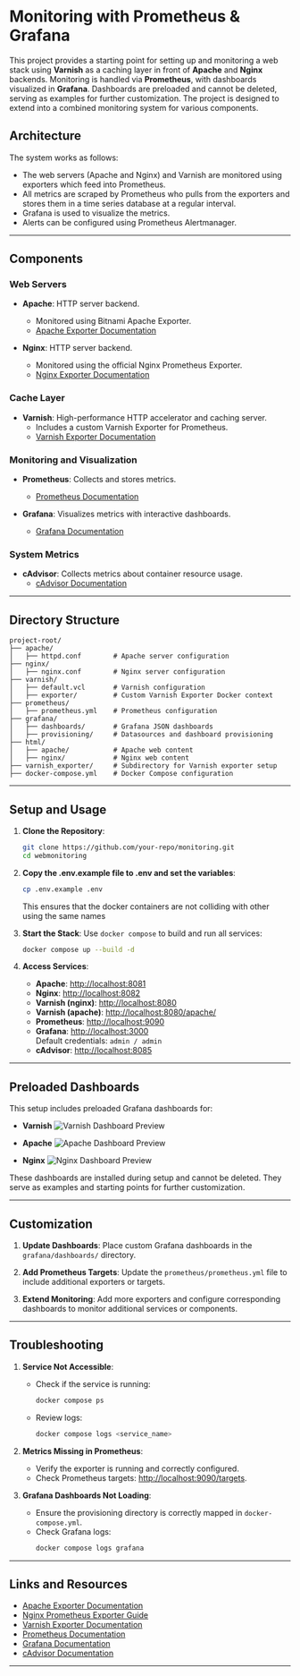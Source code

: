 
# Monitoring with Prometheus & Grafana

This project provides a starting point for setting up and monitoring a web stack using **Varnish** as a caching layer in front of **Apache** and **Nginx** backends. Monitoring is handled via **Prometheus**, with dashboards visualized in **Grafana**. Dashboards are preloaded and cannot be deleted, serving as examples for further customization. The project is designed to extend into a combined monitoring system for various components.

## Architecture  

The system works as follows:

- The web servers (Apache and Nginx) and Varnish are monitored using exporters which feed into Prometheus. 
- All metrics are scraped by Prometheus who pulls from the exporters and stores them in a time series database at a regular interval.
- Grafana is used to visualize the metrics.
- Alerts can be configured using Prometheus Alertmanager.

---

## Components

### Web Servers
- **Apache**: HTTP server backend.
  - Monitored using Bitnami Apache Exporter.
  - [Apache Exporter Documentation](https://github.com/Lusitaniae/apache_exporter)

- **Nginx**: HTTP server backend.
  - Monitored using the official Nginx Prometheus Exporter.
  - [Nginx Exporter Documentation](https://github.com/nginxinc/nginx-prometheus-exporter)

### Cache Layer
- **Varnish**: High-performance HTTP accelerator and caching server.
  - Includes a custom Varnish Exporter for Prometheus.
  - [Varnish Exporter Documentation](https://github.com/MooncellWiki/varnish_exporter)

### Monitoring and Visualization
- **Prometheus**: Collects and stores metrics.
  - [Prometheus Documentation](https://prometheus.io)

- **Grafana**: Visualizes metrics with interactive dashboards.
  - [Grafana Documentation](https://grafana.com/oss/grafana)

### System Metrics
- **cAdvisor**: Collects metrics about container resource usage.
  - [cAdvisor Documentation](https://github.com/google/cadvisor)

---

## Directory Structure

```
project-root/
├── apache/
│   ├── httpd.conf        # Apache server configuration
├── nginx/
│   ├── nginx.conf        # Nginx server configuration
├── varnish/
│   ├── default.vcl       # Varnish configuration
│   ├── exporter/         # Custom Varnish Exporter Docker context
├── prometheus/
│   ├── prometheus.yml    # Prometheus configuration
├── grafana/
│   ├── dashboards/       # Grafana JSON dashboards
│   ├── provisioning/     # Datasources and dashboard provisioning
├── html/
│   ├── apache/           # Apache web content
│   ├── nginx/            # Nginx web content
├── varnish_exporter/     # Subdirectory for Varnish exporter setup
├── docker-compose.yml    # Docker Compose configuration
```

---

## Setup and Usage

1. **Clone the Repository**:

   ```bash
   git clone https://github.com/your-repo/monitoring.git
   cd webmonitoring
   ```

2. **Copy the .env.example file to .env and set the variables**:
   
   ```bash
   cp .env.example .env
   ```

   This ensures that the docker containers are not colliding with other using the same names

3. **Start the Stack**:
   Use `docker compose` to build and run all services:

   ```bash
   docker compose up --build -d
   ```

4. **Access Services**:
   - **Apache**: [http://localhost:8081](http://localhost:8081)
   - **Nginx**: [http://localhost:8082](http://localhost:8082)
   - **Varnish (nginx)**: [http://localhost:8080](http://localhost:8080)
   - **Varnish (apache)**: [http://localhost:8080/apache/](http://localhost:8080/apache/)
   - **Prometheus**: [http://localhost:9090](http://localhost:9090)
   - **Grafana**: [http://localhost:3000](http://localhost:3000)  
     Default credentials: `admin / admin`
   - **cAdvisor**: [http://localhost:8085](http://localhost:8085)

---

## Preloaded Dashboards

This setup includes preloaded Grafana dashboards for:

- **Varnish**
![Varnish Dashboard Preview](./docs/varnish.png)

- **Apache**
![Apache Dashboard Preview](./docs/apache.png)

- **Nginx**
![Nginx Dashboard Preview](./docs/nginx.png)

These dashboards are installed during setup and cannot be deleted. They serve as examples and starting points for further customization.

---

## Customization

1. **Update Dashboards**:
   Place custom Grafana dashboards in the `grafana/dashboards/` directory.

2. **Add Prometheus Targets**:
   Update the `prometheus/prometheus.yml` file to include additional exporters or targets.

3. **Extend Monitoring**:
   Add more exporters and configure corresponding dashboards to monitor additional services or components.

---

## Troubleshooting

1. **Service Not Accessible**:
   - Check if the service is running:
     ```bash
     docker compose ps
     ```
   - Review logs:
     ```bash
     docker compose logs <service_name>
     ```

2. **Metrics Missing in Prometheus**:
   - Verify the exporter is running and correctly configured.
   - Check Prometheus targets: [http://localhost:9090/targets](http://localhost:9090/targets).

3. **Grafana Dashboards Not Loading**:
   - Ensure the provisioning directory is correctly mapped in `docker-compose.yml`.
   - Check Grafana logs:
     ```bash
     docker compose logs grafana
     ```

---

## Links and Resources

- [Apache Exporter Documentation](https://github.com/Lusitaniae/apache_exporter)
- [Nginx Prometheus Exporter Guide](https://github.com/nginxinc/nginx-prometheus-exporter/blob/main/grafana/README.md)
- [Varnish Exporter Documentation](https://github.com/MooncellWiki/varnish_exporter)
- [Prometheus Documentation](https://prometheus.io)
- [Grafana Documentation](https://grafana.com/oss/grafana)
- [cAdvisor Documentation](https://github.com/google/cadvisor)

---

